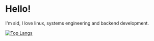 # Hello!

I'm sid, I love linux, systems engineering and backend development.

[![Top Langs](https://github-readme-stats.vercel.app/api/top-langs/?username=sid-008a&hide_progress=true)](https://github.com/anuraghazra/github-readme-stats)
